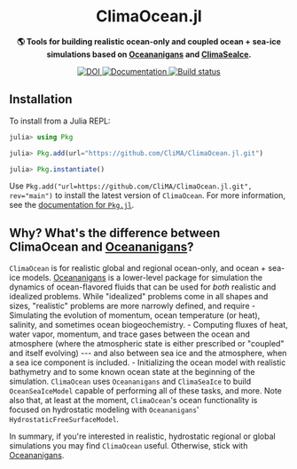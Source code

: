 <!-- Title -->
<h1 align="center">
  ClimaOcean.jl
</h1>

<!-- description -->
<p align="center">
  <strong>🌎 Tools for building realistic ocean-only and coupled ocean + sea-ice simulations based on
          <a href="https://github.com/CliMA/Oceananigans.jl">Oceananigans</a>
          and <a href="https://github.com/CliMA/ClimaSeaIce.jl">ClimaSeaIce</a>.</strong>
</p>

<!-- Information badges -->
<p align="center">

   <a href="https://doi.org/10.5281/zenodo.7677442">
    <img alt="DOI" src="https://zenodo.org/badge/DOI/10.5281/zenodo.7677442.svg?style=flat-square">
  </a>

  <a href="https://clima.github.io/ClimaOceanDocumentation/dev">
    <img alt="Documentation" src="https://img.shields.io/badge/documentation-in%20development-orange?style=flat-square">
  </a>

  <a href="https://buildkite.com/clima/climaocean-ci">
    <img alt="Build status" src="https://badge.buildkite.com/3113cca353b83df3b5855d3f0d69827124614aef7017c835d2.svg?style=flat-square">
  </a>

</p>

## Installation

To install from a Julia REPL:

```julia
julia> using Pkg

julia> Pkg.add(url="https://github.com/CliMA/ClimaOcean.jl.git")

julia> Pkg.instantiate()
```

Use `Pkg.add("url=https://github.com/CliMA/ClimaOcean.jl.git", rev="main")` to install the latest version of `ClimaOcean`.
For more information, see the [documentation for `Pkg.jl`](https://pkgdocs.julialang.org).

## Why? What's the difference between ClimaOcean and [Oceananigans](https://github.com/CliMA/Oceananigans.jl)?

`ClimaOcean` is for realistic global and regional ocean-only, and ocean + sea-ice models.
[Oceananigans](https://github.com/CliMA/Oceananigans.jl) is a lower-level package for simulation the dynamics of ocean-flavored fluids that can be used for _both_ realistic and idealized problems.
While "idealized" problems come in all shapes and sizes, "realistic" problems are more narrowly defined, and require
    - Simulating the evolution of momentum, ocean temperature (or heat), salinity, and sometimes ocean biogeochemistry.
    - Computing fluxes of heat, water vapor, momentum, and trace gases between the ocean and atmosphere (where the atmospheric state is either prescribed or "coupled" and itself evolving) --- and also between sea ice and the atmosphere, when a sea ice component is included.
    - Initializing the ocean model with realistic bathymetry and to some known ocean state at the beginning of the simulation.
`ClimaOcean` uses `Oceananigans` and `ClimaSeaIce` to build `OceanSeaIceModel` capable of performing all of these tasks, and more.
Note also that, at least at the moment, `ClimaOcean`'s ocean functionality is focused on hydrostatic modeling with `Oceananigans`' `HydrostaticFreeSurfaceModel`.

In summary, if you're interested in realistic, hydrostatic regional or global simulations you may find `ClimaOcean` useful.
Otherwise, stick with [Oceananigans](https://github.com/CliMA/Oceananigans.jl).

    

